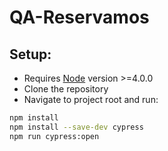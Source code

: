 # QA-Reservamos

## Setup:

* Requires [Node](https://nodejs.org/en/) version >=4.0.0
* Clone the repository
* Navigate to project root  and run:

```sh
npm install 
npm install --save-dev cypress
npm run cypress:open
```


